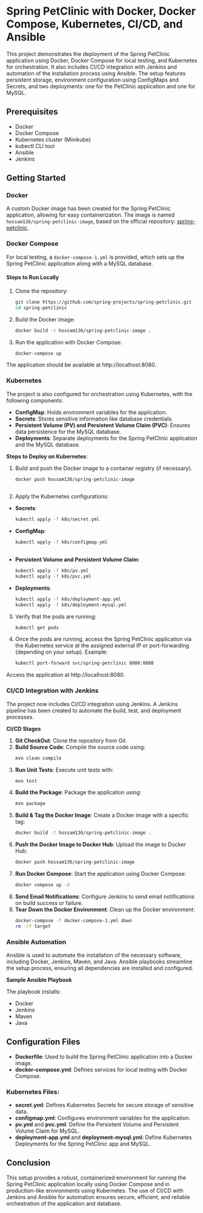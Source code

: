 # Spring PetClinic with Docker, Docker Compose, Kubernetes, CI/CD, and Ansible

This project demonstrates the deployment of the Spring PetClinic application using Docker, Docker Compose for local testing, and Kubernetes for orchestration. It also includes CI/CD integration with Jenkins and automation of the installation process using Ansible. The setup features persistent storage, environment configuration using ConfigMaps and Secrets, and two deployments: one for the PetClinic application and one for MySQL.

## Prerequisites

- Docker
- Docker Compose
- Kubernetes cluster (Minikube)
- kubectl CLI tool
- Ansible
- Jenkins

## Getting Started

### Docker

A custom Docker image has been created for the Spring PetClinic application, allowing for easy containerization. The image is named `hossam136/spring-petclinic-image`, based on the official repository: [spring-petclinic](https://github.com/spring-projects/spring-petclinic.git).

### Docker Compose

For local testing, a `docker-compose-1.yml` is provided, which sets up the Spring PetClinic application along with a MySQL database.

#### Steps to Run Locally

1. Clone the repository:

   ```bash
   git clone https://github.com/spring-projects/spring-petclinic.git
   cd spring-petclinic

2. Build the Docker image:
   
   ```bash
   docker build -t hossam136/spring-petclinic-image .
   
3. Run the application with Docker Compose:

   ```bash
   docker-compose up

The application should be available at http://localhost:8080.

### Kubernetes

The project is also configured for orchestration using Kubernetes, with the following components:

- **ConfigMap**: Holds environment variables for the application.
- **Secrets**: Stores sensitive information like database credentials.
- **Persistent Volume (PV) and Persistent Volume Claim (PVC)**: Ensures data persistence for the MySQL database.
- **Deployments**: Separate deployments for the Spring PetClinic application and the MySQL database.

**Steps to Deploy on Kubernetes**:

1. Build and push the Docker image to a container registry (if necessary).
   ```bash
   docker push hossam136/spring-petclinic-image
 
 2. Apply the Kubernetes configurations:

   - **Secrets**:
     ```bash
     kubectl apply -f k8s/secret.yml

   - **ConfigMap**:
     ```bash
     kubectl apply -f k8s/configmap.yml
    
   - **Persistent Volume and Persistent Volume Claim**:
     ```bash
     kubectl apply -f k8s/pv.yml
     kubectl apply -f k8s/pvc.yml

   - **Deployments**:
     ```bash
     kubectl apply -f k8s/deployment-app.yml
     kubectl apply -f k8s/deployment-mysql.yml

3. Verify that the pods are running:

   ```bash
   kubectl get pods

4. Once the pods are running, access the Spring PetClinic application via the Kubernetes service at the assigned external IP or port-forwarding (depending on your setup).
   Example:
   ```bash
   kubectl port-forward svc/spring-petclinic 8080:8080

Access the application at http://localhost:8080.

### CI/CD Integration with Jenkins

The project now includes CI/CD integration using Jenkins. A Jenkins pipeline has been created to automate the build, test, and deployment processes.

**CI/CD Stages**

1. **Git CheckOut**: Clone the repository from Git.
2. **Build Source Code**: Compile the source code using:
   ```bash
   mvn clean compile
3. **Run Unit Tests**: Execute unit tests with:
   ```bash
   mvn test
4. **Build the Package**: Package the application using:
   ```bash
   mvn package
5. **Build & Tag the Docker Image**: Create a Docker image with a specific tag:
   ```bash
   docker build -t hossam136/spring-petclinic-image .
6. **Push the Docker Image to Docker Hub**: Upload the image to Docker Hub:
   ```bash
   docker push hossam136/spring-petclinic-image
7. **Run Docker Compose**: Start the application using Docker Compose:
   ```bash
   docker compose up -d
8. **Send Email Notifications**: Configure Jenkins to send email notifications on build success or failure.
9. **Tear Down the Docker Environment**: Clean up the Docker environment:
   ```bash
   docker-compose -f docker-compose-1.yml down
   rm -rf target
### Ansible Automation
Ansible is used to automate the installation of the necessary software, including Docker, Jenkins, Maven, and Java. Ansible playbooks streamline the setup process, ensuring all dependencies are installed and configured.

**Sample Ansible Playbook**

The playbook installs:
- Docker
- Jenkins
- Maven
- Java

## Configuration Files

- **Dockerfile**: Used to build the Spring PetClinic application into a Docker image.
- **docker-compose.yml**: Defines services for local testing with Docker Compose.
  
### Kubernetes Files:
- **secret.yml**: Defines Kubernetes Secrets for secure storage of sensitive data.
- **configmap.yml**: Configures environment variables for the application.
- **pv.yml** and **pvc.yml**: Define the Persistent Volume and Persistent Volume Claim for MySQL.
- **deployment-app.yml** and **deployment-mysql.yml**: Define Kubernetes Deployments for the Spring PetClinic app and MySQL.

## Conclusion

This setup provides a robust, containerized environment for running the Spring PetClinic application locally using Docker Compose and in production-like environments using Kubernetes. The use of CI/CD with Jenkins and Ansible for automation ensures secure, efficient, and reliable orchestration of the application and database.

